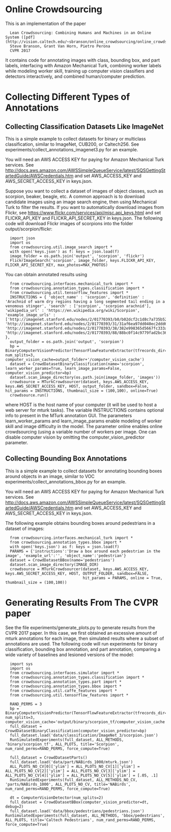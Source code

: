 # Online Crowdsourcing 
This is an implementation of the paper 
```
  Lean Crowdsourcing: Combining Humans and Machines in an Online System ([pdf](http://vision.caltech.edu/~sbranson/online_crowdsourcing/online_crowdsourcing_cvpr2017.pdf)) 
  Steve Branson, Grant Van Horn, Pietro Perona
  CVPR 2017
```

It contains code for annotating images with class, bounding box, and part labels, interfacing with Amazon Mechanical Turk, combining worker labels while modeling worker skill, training up computer vision classifiers and detectors interactively, and combined human/computer prediction.

# Collecting Different Types of Annotations

## Collecting Classification Datasets Like ImageNet
This is a simple example to collect datasets for binary or multiclass classification, similar to ImageNet, CUB200, or Caltech256.  See experiments/collect_annotations_imagenet3.py for an example.  

You will need an AWS ACCESS KEY for paying for Amazon Mechanical Turk services.  See http://docs.aws.amazon.com/AWSSimpleQueueService/latest/SQSGettingStartedGuide/AWSCredentials.htm and set AWS_ACCESS_KEY and AWS_SECRET_ACCESS_KEY in keys.json.  

Suppose you want to collect a dataset of images of object classes, such as scorpion, beaker, beagle, etc.  A common approach is to download candidate images using an image search engine, then using Mechanical Turk to filter the results.  If you want to automatically download images from Flickr, see https://www.flickr.com/services/api/misc.api_keys.html and set FLICKR_API_KEY and FLICKR_API_SECRET_KEY in keys.json.  The following code will download Flickr images of scorpions into the folder output/scorpion/flickr:
```
  import json
  import os
  from crowdsourcing.util.image_search import *
  with open('keys.json') as f: keys = json.load(f)
  image_folder = os.path.join('output', 'scorpion', 'flickr')
  FlickrImageSearch('scorpion', image_folder, keys.FLICKR_API_KEY, FLICKR_API_SECRET_KEY, max_photos=MAX_PHOTOS)
```
You can obtain annotated results using
```
  from crowdsourcing.interfaces.mechanical_turk import *
  from crowdsourcing.annotation_types.classification import *
  from crowdsourcing.util.tensorflow_features import *
  INSTRUCTIONS = { 'object_name' : 'scorpion', 'definition' : 'Arachnid of warm dry regions having a long segmented tail ending in a venomous stinger', 'search' : ['scorpion', 'scorpion arachnid'], 'wikipedia_url' : 'https://en.wikipedia.org/wiki/Scorpion', 'example_image_urls' : ['http://imagenet.stanford.edu/nodes/2/01770393/b0/b02dcf2c1d8c7a735b52ab74300c342124e4be5c.thumb', 'http://imagenet.stanford.edu/nodes/2/01770393/31/31af6ea97dd040ec2ddd6ae86fe1f601ecfc8c02.thumb', 'http://imagenet.stanford.edu/nodes/2/01770393/38/382e998365d5667fc333a7c8f5f6e74e3c1fe164.thumb', 'http://imagenet.stanford.edu/nodes/2/01770393/88/88bc0f14c9779fad2bc364f5f4d8269d452e26c2.thumb'] },
  output_folder = os.path.join('output', 'scorpion')
  bp = BinaryComputerVisionPredictor(TensorFlowFeatureExtractor(tfrecords_dir=output_folder+'/tf_records'), num_splits=3, computer_vision_cache=output_folder+'/computer_vision_cache')
  dataset = CrowdDatasetBinaryClassification(name='scorpion', learn_worker_params=True, learn_image_params=False, computer_vision_predictor=bp)
  dataset.scan_image_directory(os.path.join(image_folder, 'images'))
  crowdsource = MTurkCrowdsourcer(dataset, keys.AWS_ACCESS_KEY, keys.AWS_SECRET_ACCESS_KEY, HOST, output_folder, sandbox=False, hit_params = INSTRUCTIONS, thumbnail_size = (100,100), online=True) 
  crowdsource.run()
```
where HOST is the host name of your computer (it will be used to host a web server for mturk tasks).  The variable INSTRUCTIONS contains optional info to present in the MTurk annotation GUI.  The parameters learn_worker_params and learn_image_params enable modeling of worker skill and image difficulty in the model.  The parameter online enables online crowdsourcing (using a variable number of workers per image.  One can disable computer vision by omitting the computer_vision_predictor parameter.

## Collecting Bounding Box Annotations

This is a simple example to collect datasets for annotating bounding boxes around objects in an image, similar to VOC experiments/collect_annotations_bbox.py for an example.

You will need an AWS ACCESS KEY for paying for Amazon Mechanical Turk services.  See http://docs.aws.amazon.com/AWSSimpleQueueService/latest/SQSGettingStartedGuide/AWSCredentials.htm and set AWS_ACCESS_KEY and AWS_SECRET_ACCESS_KEY in keys.json.

The following example obtains bounding boxes around pedestrians in a dataset of images:
```
  from crowdsourcing.interfaces.mechanical_turk import *
  from crowdsourcing.annotation_types.bbox import *
  with open('keys.json') as f: keys = json.load(f)
  PARAMS = {'instructions':'Draw a box around each pedestrian in the image', 'example_url':'', 'object_name':'pedestrian'}
  dataset = CrowdDatasetBBox(name='pedestrians')
  dataset.scan_image_directory(IMAGE_DIR)
  crowdsource = MTurkCrowdsourcer(dataset, keys.AWS_ACCESS_KEY, keys.AWS_SECRET_ACCESS_KEY, HOST, OUTPUT_FOLDER, sandbox=FALSE,
                                  hit_params = PARAMS, online = True, thumbnail_size = (100,100))
```

# Generating Results From The CVPR paper

See the file experiments/generate_plots.py to generate results from the CVPR 2017 paper.  In this case, we first obtained an excessive amount of mturk annotations for each image, then simulated results where a subset of annotations are used.  The following code will run experiments for binary classification, bounding box annotation, and part annotation, comparing a wide variety of baselines and lesioned versions of the model:
```
  import sys
  import os
  from crowdsourcing.interfaces.simulator import *
  from crowdsourcing.annotation_types.classification import *
  from crowdsourcing.annotation_types.part import *
  from crowdsourcing.annotation_types.bbox import *
  from crowdsourcing.util.caffe_features import *
  from crowdsourcing.util.tensorflow_features import *
  
  RAND_PERMS = 3
  bp = BinaryComputerVisionPredictor(TensorFlowFeatureExtractor(tfrecords_dir='output/binary/scorpion_tf/tf_records'), num_splits=3, computer_vision_cache='output/binary/scorpion_tf/computer_vision_cache')
  full_dataset = CrowdDatasetBinaryClassification(computer_vision_predictor=bp)
  full_dataset.load('data/classification/ImageNet_3/scorpion.json')
  RunSimulatedExperiments(full_dataset, ALL_METHODS, 'binary/scorpion_tf', ALL_PLOTS, title='Scorpion', num_rand_perms=RAND_PERMS, force_compute=True)
  
  full_dataset = CrowdDatasetParts()
  full_dataset.load('data/part/NABirds_1000/mturk.json')
  ALL_PLOTS_NO_CV[0]['ylim'] = ALL_PLOTS_NO_CV[1]['ylim'] = ALL_PLOTS_NO_CV[2]['ylim'] = ALL_PLOTS_NO_CV[3]['ylim'] = ALL_PLOTS_NO_CV[4]['ylim'] = ALL_PLOTS_NO_CV[5]['ylim'] = [.05, .1]
  RunSimulatedExperiments(full_dataset, ALL_METHODS_NO_CV, 'parts/NABirds_1000', ALL_PLOTS_NO_CV, title='NABirds', num_rand_perms=RAND_PERMS, force_compute=True)
  
  dt = ComputerVisionDetector(num_splits=2)
  full_dataset = CrowdDatasetBBox(computer_vision_predictor=dt, debug=2)
  full_dataset.load('data/bbox/pedestrians/pedestrians.json')
RunSimulatedExperiments(full_dataset, ALL_METHODS, 'bbox/pedestrians', ALL_PLOTS, title='Caltech Pedestrians', num_rand_perms=RAND_PERMS, force_compute=True)
```
  

